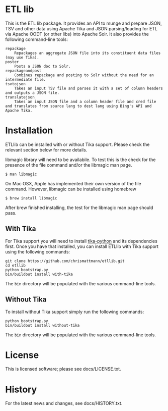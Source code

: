 ETL lib
====

This is the ETL lib package.  It provides an API
to munge and prepare JSON, TSV and other data using Apache Tika and
JSON parsing/loading for ETL via Apache OODT (or other libs)
into Apache Solr.  It also provides the following command-line tools:

```
repackage
    Repackages an aggregate JSON file into its constituent data files (may use Tika).
poster
    Posts a JSON doc to Solr.
repackageandpost
	Combines repackage and posting to Solr without the need for an intermediate file.
tsvtojson
    Takes an input TSV file and parses it with a set of column headers and outputs a JSON file.
translatejson
    Takes an input JSON file and a column header file and cred file and translates from source lang to dest lang using Bing's API and Apache Tika.
```

Installation
====
ETLlib can be installed with or without Tika support. Please check the relevant section below for more details.

libmagic library will need to be availabile. To test this is the check for the presence of the file command and/or the libmagic man page.

```
$ man libmagic
```

On Mac OSX, Apple has implemented their own version of the file command. However, libmagic can be installed using homebrew

```
$ brew install libmagic
```

After brew finished installing, the test for the libmagic man page should pass.



With Tika
---
For Tika support you will need to install [tika-python](https://github.com/chrismattmann/tika-python) and its dependencies first. Once you have that installed, you can install ETLlib with Tika support using the following commands:

```
git clone https://github.com/chrismattmann/etllib.git
cd etllib
python bootstrap.py
bin/buildout install with-tika
```

The `bin` directory will be populated with the various command-line tools.


Without Tika
---
To install without Tika support simply run the following commands:

```
python bootstrap.py
bin/buildout install without-tika
```

The `bin` directory will be populated with the various command-line tools.


License
====
This is licensed software; please see docs/LICENSE.txt.

History
====
For the latest news and changes, see docs/HISTORY.txt.
